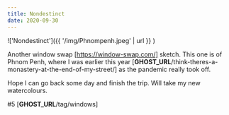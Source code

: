 ```yaml
---
title: Nondestinct
date: 2020-09-30
---
```


!['Nondestinct']({{ '/img/Phnompenh.jpeg' | url }} )
<br>


Another window swap [https://window-swap.com/] sketch. This one is of Phnom
Penh, where I was earlier this year
[__GHOST_URL__/think-theres-a-monastery-at-the-end-of-my-street/] as the
pandemic really took off.

Hope I can go back some day and finish the trip. Will take my new watercolours.

#5 [__GHOST_URL__/tag/windows]